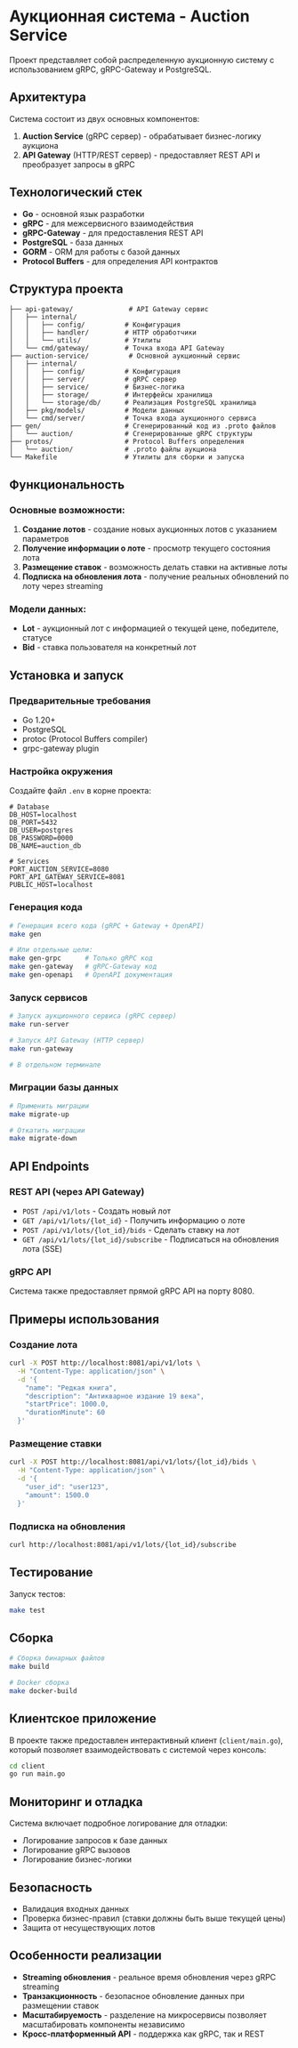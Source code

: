# Аукционная система - Auction Service

Проект представляет собой распределенную аукционную систему с использованием gRPC, gRPC-Gateway и PostgreSQL.

## Архитектура

Система состоит из двух основных компонентов:

1. **Auction Service** (gRPC сервер) - обрабатывает бизнес-логику аукциона
2. **API Gateway** (HTTP/REST сервер) - предоставляет REST API и преобразует запросы в gRPC

## Технологический стек

- **Go** - основной язык разработки
- **gRPC** - для межсервисного взаимодействия
- **gRPC-Gateway** - для предоставления REST API
- **PostgreSQL** - база данных
- **GORM** - ORM для работы с базой данных
- **Protocol Buffers** - для определения API контрактов

## Структура проекта

```
├── api-gateway/              # API Gateway сервис
│   ├── internal/
│   │   ├── config/          # Конфигурация
│   │   ├── handler/         # HTTP обработчики
│   │   └── utils/           # Утилиты
│   └── cmd/gateway/         # Точка входа API Gateway
├── auction-service/          # Основной аукционный сервис
│   ├── internal/
│   │   ├── config/          # Конфигурация
│   │   ├── server/          # gRPC сервер
│   │   ├── service/         # Бизнес-логика
│   │   ├── storage/         # Интерфейсы хранилища
│   │   └── storage/db/      # Реализация PostgreSQL хранилища
│   ├── pkg/models/          # Модели данных
│   └── cmd/server/          # Точка входа аукционного сервиса
├── gen/                     # Сгенерированный код из .proto файлов
│   └── auction/             # Сгенерированные gRPC структуры
├── protos/                  # Protocol Buffers определения
│   └── auction/             # .proto файлы аукциона
└── Makefile                 # Утилиты для сборки и запуска
```

## Функциональность

### Основные возможности:

1. **Создание лотов** - создание новых аукционных лотов с указанием параметров
2. **Получение информации о лоте** - просмотр текущего состояния лота
3. **Размещение ставок** - возможность делать ставки на активные лоты
4. **Подписка на обновления лота** - получение реальных обновлений по лоту через streaming

### Модели данных:

- **Lot** - аукционный лот с информацией о текущей цене, победителе, статусе
- **Bid** - ставка пользователя на конкретный лот

## Установка и запуск

### Предварительные требования

- Go 1.20+
- PostgreSQL
- protoc (Protocol Buffers compiler)
- grpc-gateway plugin

### Настройка окружения

Создайте файл `.env` в корне проекта:

```env
# Database
DB_HOST=localhost
DB_PORT=5432
DB_USER=postgres
DB_PASSWORD=0000
DB_NAME=auction_db

# Services
PORT_AUCTION_SERVICE=8080
PORT_API_GATEWAY_SERVICE=8081
PUBLIC_HOST=localhost
```

### Генерация кода

```bash
# Генерация всего кода (gRPC + Gateway + OpenAPI)
make gen

# Или отдельные цели:
make gen-grpc      # Только gRPC код
make gen-gateway   # gRPC-Gateway код
make gen-openapi   # OpenAPI документация
```

### Запуск сервисов

```bash
# Запуск аукционного сервиса (gRPC сервер)
make run-server

# Запуск API Gateway (HTTP сервер)
make run-gateway

# В отдельном терминале
```

### Миграции базы данных

```bash
# Применить миграции
make migrate-up

# Откатить миграции
make migrate-down
```

## API Endpoints

### REST API (через API Gateway)

- `POST /api/v1/lots` - Создать новый лот
- `GET /api/v1/lots/{lot_id}` - Получить информацию о лоте
- `POST /api/v1/lots/{lot_id}/bids` - Сделать ставку на лот
- `GET /api/v1/lots/{lot_id}/subscribe` - Подписаться на обновления лота (SSE)

### gRPC API

Система также предоставляет прямой gRPC API на порту 8080.

## Примеры использования

### Создание лота

```bash
curl -X POST http://localhost:8081/api/v1/lots \
  -H "Content-Type: application/json" \
  -d '{
    "name": "Редкая книга",
    "description": "Антикварное издание 19 века",
    "startPrice": 1000.0,
    "durationMinute": 60
  }'
```

### Размещение ставки

```bash
curl -X POST http://localhost:8081/api/v1/lots/{lot_id}/bids \
  -H "Content-Type: application/json" \
  -d '{
    "user_id": "user123",
    "amount": 1500.0
  }'
```

### Подписка на обновления

```bash
curl http://localhost:8081/api/v1/lots/{lot_id}/subscribe
```

## Тестирование

Запуск тестов:

```bash
make test
```

## Сборка

```bash
# Сборка бинарных файлов
make build

# Docker сборка
make docker-build
```

## Клиентское приложение

В проекте также предоставлен интерактивный клиент (`client/main.go`), который позволяет взаимодействовать с системой через консоль:

```bash
cd client
go run main.go
```

## Мониторинг и отладка

Система включает подробное логирование для отладки:
- Логирование запросов к базе данных
- Логирование gRPC вызовов
- Логирование бизнес-логики

## Безопасность

- Валидация входных данных
- Проверка бизнес-правил (ставки должны быть выше текущей цены)
- Защита от несуществующих лотов

## Особенности реализации

- **Streaming обновления** - реальное время обновления через gRPC streaming
- **Транзакционность** - безопасное обновление данных при размещении ставок
- **Масштабируемость** - разделение на микросервисы позволяет масштабировать компоненты независимо
- **Кросс-платформенный API** - поддержка как gRPC, так и REST